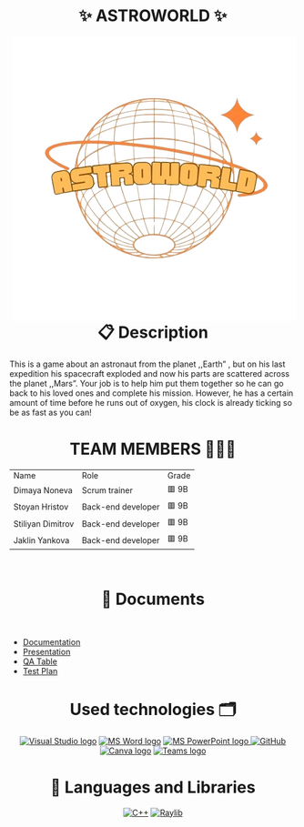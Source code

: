 
<h1 align="center">✨ ASTROWORLD ✨ </h1>
<img align="right" src="./game/images/logo.png">
<br>
<h1 align="center">📋 Description </h1>
This is a game about an astronaut from the planet ,,Earth” , but on his last expedition his spacecraft exploded and now his parts are scattered across the planet ,,Mars”. Your job is to help him put them together so he can go back to his loved ones and complete his mission. However, he has a certain amount of time before he runs out of oxygen, his clock is already ticking so be as fast as you can!
<br>
<h1 align="center">TEAM MEMBERS 👨🏻‍💻</h1>
<table >
  <tr>
    <td>Name</td>
    <td>Role</td>
    <td>Grade</td>
  </tr>
  <tr>
    <td> Dimaya Noneva</td>
    <td>Scrum trainer</td>
    <td>🟥 9B</td>
  </tr>
  <tr>
    <td>Stoyan Hristov</td>
    <td>Back-end developer</td>
    <td>🟥 9B</td>
  </tr>
  <tr>
    <td>Stiliyan Dimitrov</td>
    <td>Back-end developer</td>
    <td>🟥 9B</td>
  </tr>
  <tr>
    <td>Jaklin Yankova</td>
    <td>Back-end developer</td>
    <td>🟥 9B</td>
  </tr>
  
</table><br>

 
<h1 align="center">📄 Documents</h1><br>
  <ul>
<li><a href="https://codingburgas-my.sharepoint.com/:w:/g/personal/dhnoneva22_codingburgas_bg/EQuZjkRNablMs7is5p5smNABh8NOsTQa_KCEjrlXgPOaHQ">Documentation</a></li>
<li><a href="https://codingburgas-my.sharepoint.com/:p:/g/personal/dhnoneva22_codingburgas_bg/EVD4HyPBV0BBi1xlfaSWozIB9fsv9mD25zsouqsH1v225Q">Presentation</a></li>
<li><a href="https://codingburgas-my.sharepoint.com/:x:/g/personal/dhnoneva22_codingburgas_bg/Ec6U6SybOitLv1mW3YcCb2wBZZD2ZJBMyp0zv5M3apGuvw">QA Table</a></li>    
<li><a href="https://codingburgas-my.sharepoint.com/:w:/g/personal/dhnoneva22_codingburgas_bg/Ed-X-a3YHcVKsFLrk_-nqp0BnKBjTRVi23V_W8ow-pwO2A">Test Plan</a></li>
</ul>    
<h1 align="center">Used technologies 🗂</h1>
<p align="center">
    <a href="https://code.visualstudio.com/"><img src="https://upload.wikimedia.org/wikipedia/commons/thumb/5/59/Visual_Studio_Icon_2019.svg/2060px-Visual_Studio_Icon_2019.svg.png" alt="Visual Studio logo" width=48px/></a>
   <a href="https://www.microsoft.com/en-ww/microsoft-365/word"><img src="https://img.icons8.com/fluency/48/000000/microsoft-word-2019.png" alt="MS Word logo" width=48px /></a>
  <a href="https://www.microsoft.com/en-us/microsoft-365/powerpoint"><img src="https://img.icons8.com/fluency/48/000000/microsoft-powerpoint-2019.png" alt="MS PowerPoint logo" width=48px />
  <a href="https://git-scm.com/"><img src="https://cdn-icons-png.flaticon.com/512/25/25231.png" alt="GitHub" heigh=48px width=48px/></a>
 <a href="https://www.canva.com/help/transparent-background/"><img src="https://www.edigitalagency.com.au/wp-content/uploads/Canva-logo-png-circle-full-colour-white-font.png" alt="Canva logo"  width=48px/></a>
 <a href="https://teams.microsoft.com/_?culture=en-us&country=us#/conversations/19:b01cf915e57b430ea93ab780c4f6b6dc@thread.v2?ctx=chat"><img src="https://upload.wikimedia.org/wikipedia/commons/thumb/c/c9/Microsoft_Office_Teams_%282018%E2%80%93present%29.svg/2203px-Microsoft_Office_Teams_%282018%E2%80%93present%29.svg.png" alt="Teams logo" width=48px/></a><br>

<h1 align="center"> 🚀 Languages and Libraries</h1>
<p align="center">
<a href="https://www.cplusplus.com/"><img src="https://img.icons8.com/color/48/000000/c-plus-plus-logo.png" alt="C++"/></a>
<a href="https://www.raylib.com/"><img src ="https://upload.wikimedia.org/wikipedia/commons/f/f4/Raylib_logo.png" alt="Raylib" heigh=48px width=48px/></a>
</p>
